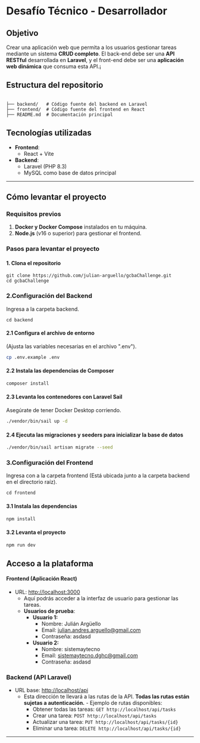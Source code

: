 # Desafío Técnico - Desarrollador

## Objetivo 
Crear una aplicación web que permita a los usuarios gestionar tareas mediante un sistema **CRUD completo**. El back-end debe ser una **API RESTful** desarrollada en **Laravel**, y el front-end debe ser una **aplicación web dinámica** que consuma esta API.¡

## Estructura del repositorio
```

├── backend/   # Código fuente del backend en Laravel
├── frontend/  # Código fuente del frontend en React
├── README.md  # Documentación principal
```

## Tecnologías utilizadas

- **Frontend**:
  - React + Vite
- **Backend**:
  - Laravel (PHP 8.3)
  - MySQL como base de datos principal

---

## Cómo levantar el proyecto

### Requisitos previos

1. **Docker y Docker Compose** instalados en tu máquina.
2. **Node.js** (v16 o superior) para gestionar el frontend.


### Pasos para levantar el proyecto

#### 1. Clona el repositorio
```
git clone https://github.com/julian-arguello/gcbaChallenge.git
cd gcbaChallenge
```

### 2.Configuración del Backend
Ingresa a la carpeta backend.
```
cd backend
```
#### 2.1 Configura el archivo de entorno
(Ajusta las variables necesarias en el archivo ".env").
```bash
cp .env.example .env
```

#### 2.2 Instala las dependencias de Composer
```bash
composer install
```

#### 2.3 Levanta los contenedores con Laravel Sail
Asegúrate de tener Docker Desktop corriendo.
```bash
./vendor/bin/sail up -d
```

#### 2.4 Ejecuta las migraciones y seeders para inicializar la base de datos
```bash
./vendor/bin/sail artisan migrate --seed
```

### 3.Configuración del Frontend
Ingresa con a la carpeta frontend (Está ubicada junto a la carpeta backend en el directorio raíz).
```
cd frontend
```
#### 3.1 Instala las dependencias

```bash
npm install
```

#### 3.2 Levanta el proyecto

```bash
npm run dev
```
## Acceso a la plataforma

#### Frontend (Aplicación React)
- URL: [http://localhost:3000](http://localhost:3000)  
  - Aquí podrás acceder a la interfaz de usuario para gestionar las tareas.
  - **Usuarios de prueba**:
    - **Usuario 1:**
      - Nombre: Julián Argüello
      - Email: julian.andres.arguello@gmail.com
      - Contraseña: asdasd
    - **Usuario 2:**
      - Nombre: sistemaytecno
      - Email: sistemaytecno.dghc@gmail.com
      - Contraseña: asdasd

### Backend (API Laravel)
- URL base: [http://localhost/api](http://localhost/api)  
  - Esta dirección te llevará a las rutas de la API. **Todas las rutas están sujetas a autenticación.**    - Ejemplo de rutas disponibles:
    - Obtener todas las tareas: `GET http://localhost/api/tasks`
    - Crear una tarea: `POST http://localhost/api/tasks`
    - Actualizar una tarea: `PUT http://localhost/api/tasks/{id}`
    - Eliminar una tarea: `DELETE http://localhost/api/tasks/{id}`

---
